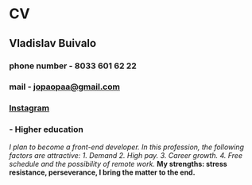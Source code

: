 # CV
## Vladislav Buivalo
### phone number - 8033 601 62 22
### mail - jopaopaa@gmail.com
### [Instagram](https://www.instagram.com/htc01k/)
### - Higher education
*I plan to become a front-end developer.*
*In this profession, the following factors are attractive:*
*1. Demand*
*2. High pay.*
*3. Career growth.*
*4. Free schedule and the possibility of remote work.*
__My strengths: stress resistance, perseverance, I bring the matter to the end.__